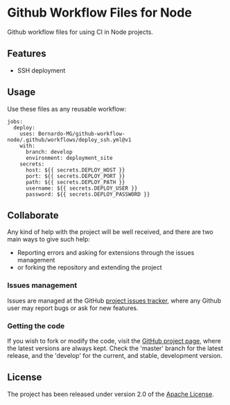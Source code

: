 # Github Workflow Files for Node

Github workflow files for using CI in Node projects.

## Features

- SSH deployment

## Usage

Use these files as any reusable workflow:

```
jobs:
  deploy:
    uses: Bernardo-MG/github-workflow-node/.github/workflows/deploy_ssh.yml@v1
    with:
      branch: develop
      environment: deployment_site
    secrets:
      host: ${{ secrets.DEPLOY_HOST }}
      port: ${{ secrets.DEPLOY_PORT }}
      path: ${{ secrets.DEPLOY_PATH }}
      username: ${{ secrets.DEPLOY_USER }}
      password: ${{ secrets.DEPLOY_PASSWORD }}
```

## Collaborate

Any kind of help with the project will be well received, and there are two main ways to give such help:

- Reporting errors and asking for extensions through the issues management
- or forking the repository and extending the project

### Issues management

Issues are managed at the GitHub [project issues tracker][issues], where any Github user may report bugs or ask for new features.

### Getting the code

If you wish to fork or modify the code, visit the [GitHub project page][scm], where the latest versions are always kept. Check the 'master' branch for the latest release, and the 'develop' for the current, and stable, development version.

## License

The project has been released under version 2.0 of the [Apache License][license].

[issues]: https://github.com/Bernardo-MG/github-workflow-maven/issues
[license]: https://www.apache.org/licenses/LICENSE-2.0
[scm]: https://github.com/Bernardo-MG/github-workflow-maven
